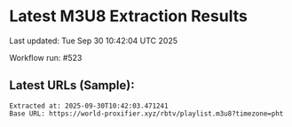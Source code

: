# Latest M3U8 Extraction Results

Last updated: Tue Sep 30 10:42:04 UTC 2025

Workflow run: #523

## Latest URLs (Sample):
```
Extracted at: 2025-09-30T10:42:03.471241
Base URL: https://world-proxifier.xyz/rbtv/playlist.m3u8?timezone=pht

```
